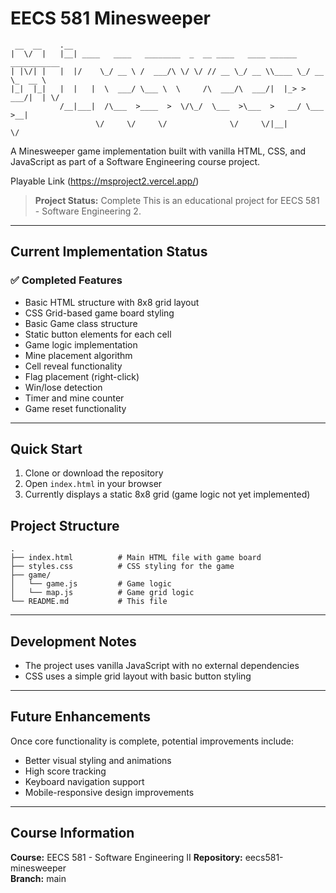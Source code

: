 # EECS 581 Minesweeper

```
 __  __    .__                                                                 
|  \/  |   |__| ____   ____   ________  _  __ ____   ____ ______   ___________ 
| |\/| |   |  |/    \_/ __ \ /  ___/\ \/ \/ // __ \_/ __ \\____ \_/ __ \_  __ \
|_|  |_|   |  |   |  \  ___/ \___ \  \     /\  ___/\  ___/|  |_> >  ___/|  | \/
           /__|___|  /\___  >____  >  \/\_/  \___  >\___  >   __/ \___  >__|   
                   \/     \/     \/              \/     \/|__|        \/       
```

A Minesweeper game implementation built with vanilla HTML, CSS, and JavaScript as part of a Software Engineering course project.

Playable Link (https://msproject2.vercel.app/)

> **Project Status:** Complete 
> This is an educational project for EECS 581 - Software Engineering 2.

---

## Current Implementation Status

### ✅ Completed Features
- Basic HTML structure with 8x8 grid layout
- CSS Grid-based game board styling
- Basic Game class structure
- Static button elements for each cell
- Game logic implementation
- Mine placement algorithm
- Cell reveal functionality
- Flag placement (right-click)
- Win/lose detection
- Timer and mine counter
- Game reset functionality

---

## Quick Start

1. Clone or download the repository
2. Open `index.html` in your browser
3. Currently displays a static 8x8 grid (game logic not yet implemented)

## Project Structure

```text
.
├── index.html          # Main HTML file with game board
├── styles.css          # CSS styling for the game
├── game/
│   └── game.js         # Game logic
│   └── map.js          # Game grid logic
└── README.md           # This file
```

---

## Development Notes

- The project uses vanilla JavaScript with no external dependencies
- CSS uses a simple grid layout with basic button styling

---

## Future Enhancements

Once core functionality is complete, potential improvements include:
- Better visual styling and animations
- High score tracking
- Keyboard navigation support
- Mobile-responsive design improvements

---

## Course Information

**Course:** EECS 581 - Software Engineering II
**Repository:** eecs581-minesweeper  
**Branch:** main
